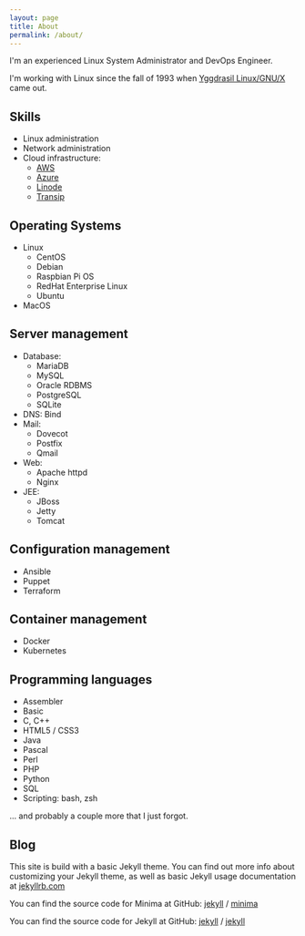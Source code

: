 ```yaml
---
layout: page
title: About
permalink: /about/
---
```


I'm an experienced Linux System Administrator and DevOps Engineer.

I'm working with Linux since the fall of 1993 when
[Yggdrasil Linux/GNU/X](https://en.wikipedia.org/wiki/Yggdrasil_Linux/GNU/X) came out.


## Skills

* Linux administration
* Network administration
* Cloud infrastructure: 
  * [AWS](https://aws.amazone.com/)
  * [Azure](https://azure.microsoft.com/)
  * [Linode](https://www.linode.com/)
  * [Transip](https://www.transip.nl/)


## Operating Systems

* Linux
  * CentOS 
  * Debian
  * Raspbian Pi OS
  * RedHat Enterprise Linux
  * Ubuntu 
* MacOS


## Server management

* Database:
  * MariaDB
  * MySQL
  * Oracle RDBMS
  * PostgreSQL
  * SQLite
* DNS: Bind
* Mail: 
  * Dovecot
  * Postfix
  * Qmail
* Web: 
  * Apache httpd
  * Nginx
* JEE: 
  * JBoss
  * Jetty
  * Tomcat 


## Configuration management

* Ansible
* Puppet
* Terraform


## Container management

* Docker
* Kubernetes


## Programming languages

* Assembler
* Basic
* C, C++
* HTML5 / CSS3
* Java
* Pascal
* Perl
* PHP
* Python
* SQL
* Scripting: bash, zsh

... and probably a couple more that I just forgot.


## Blog

This site is build with a basic Jekyll theme. You can find out more info about customizing your Jekyll theme, as well as basic Jekyll usage documentation at [jekyllrb.com](https://jekyllrb.com/)

You can find the source code for Minima at GitHub:
[jekyll][jekyll-organization] /
[minima](https://github.com/jekyll/minima)

You can find the source code for Jekyll at GitHub:
[jekyll][jekyll-organization] /
[jekyll](https://github.com/jekyll/jekyll)

[jekyll-organization]: https://github.com/jekyll
